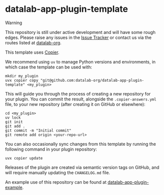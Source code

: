 # datalab-app-plugin-template

> [!WARNING]
> This repository is still under active development and will have some rough edges. 
Please raise any issues in the [Issue Tracker](https://github.com/datalab-org/datalab-app-plugin-template/issues?q=sort%3Aupdated-desc+is%3Aissue+is%3Aopen) or contact us via the routes listed at [datalab-org](https://github.com/datalab-org).

This template uses [Copier](https://github.com/copier-org/copier).

We recommend using `uv` to manage Python versions and environments, in which case the template can be used with:

```shell
mkdir my_plugin
uvx copier copy "git@github.com:datalab-org/datalab-app-plugin-template" <my_plugin>
```

This will guide you through the process of creating a new repository for your plugin.
You can commit the result, alongside the `.copier-answers.yml` file, to your new repository (after creating it on GitHub or elsewhere):

```shell
cd <my_plugin>
uv lock
git init
git add .
git commit -m "Initial commit"
git remote add origin <your-repo-url>
```

You can also occasionally sync changes from this template by running the following command in your plugin repository:

```shell
uvx copier update
```

Releases of the plugin are created via semantic version tags on GitHub, and will require manually updating the `CHANGELOG.md` file.

An example use of this repository can be found at [datalab-app-plugin-example](https://github.com/datalab-org/datalab-app-plugin-example).
